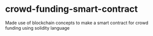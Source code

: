 # crowd-funding-smart-contract
Made use of blockchain concepts to make a smart contract for crowd funding using solidity language
